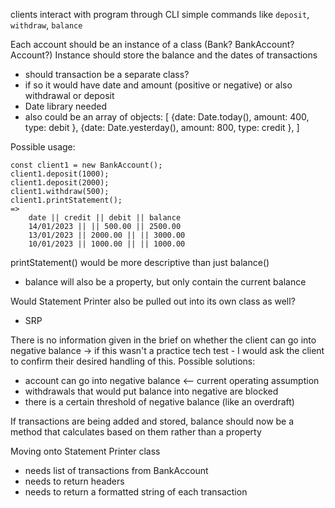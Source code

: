 clients interact with program through CLI
simple commands like `deposit`, `withdraw`, `balance`

Each account should be an instance of a class (Bank? BankAccount? Account?)
Instance should store the balance and the dates of transactions

- should transaction be a separate class?
- if so it would have date and amount (positive or negative) or also withdrawal or deposit
- Date library needed
- also could be an array of objects:
  [
  {date: Date.today(), amount: 400, type: debit },
  {date: Date.yesterday(), amount: 800, type: credit },
  ]

Possible usage:

```
const client1 = new BankAccount();
client1.deposit(1000);
client1.deposit(2000);
client1.withdraw(500);
client1.printStatement();
=>
    date || credit || debit || balance
    14/01/2023 || || 500.00 || 2500.00
    13/01/2023 || 2000.00 || || 3000.00
    10/01/2023 || 1000.00 || || 1000.00
```

printStatement() would be more descriptive than just balance()

- balance will also be a property, but only contain the current balance

Would Statement Printer also be pulled out into its own class as well?

- SRP

There is no information given in the brief on whether the client can go into negative balance -> if this wasn't a practice tech test - I would ask the client to confirm their desired handling of this.
Possible solutions:

- account can go into negative balance <-- current operating assumption
- withdrawals that would put balance into negative are blocked
- there is a certain threshold of negative balance (like an overdraft)

If transactions are being added and stored, balance should now be a method that calculates based on them rather than a property

Moving onto Statement Printer class

- needs list of transactions from BankAccount
- needs to return headers
- needs to return a formatted string of each transaction
